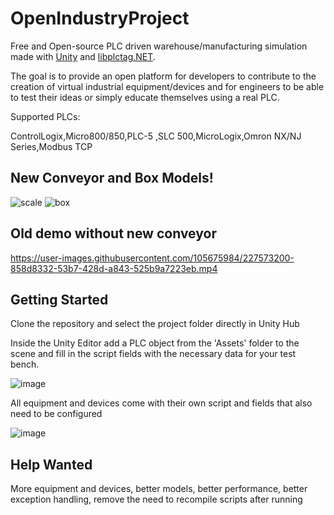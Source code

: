 # OpenIndustryProject

Free and Open-source PLC driven warehouse/manufacturing simulation made with [Unity](https://unity.com/) and [libplctag.NET](https://github.com/libplctag/libplctag.NET). 

The goal is to provide an open platform for developers to contribute to the creation of virtual industrial equipment/devices and for engineers to be able to test their ideas or simply educate themselves using a real PLC.

Supported PLCs:

ControlLogix,Micro800/850,PLC-5 ,SLC 500,MicroLogix,Omron NX/NJ Series,Modbus TCP

## New Conveyor and Box Models!

![scale](https://user-images.githubusercontent.com/105675984/228063593-c49b5f93-1ecf-47da-bb42-fd077a8112ce.gif)
![box](https://user-images.githubusercontent.com/105675984/228373219-b74487d8-7b1b-4008-a998-6d3e4f1197f7.gif)


## Old demo without new conveyor

https://user-images.githubusercontent.com/105675984/227573200-858d8332-53b7-428d-a843-525b9a7223eb.mp4


## Getting Started

Clone the repository and select the project folder directly in Unity Hub

Inside the Unity Editor add a PLC object from the 'Assets' folder to the scene and fill in the script fields with the necessary data for your test bench. 

![image](https://user-images.githubusercontent.com/105675984/218582555-4a450d03-8b2e-499c-b1ca-a4e286d686b8.png)

All equipment and devices come with their own script and fields that also need to be configured

![image](https://user-images.githubusercontent.com/105675984/218584052-5b67fdb5-4e44-461f-a5f4-87fe4ebe888d.png)

## Help Wanted

More equipment and devices,
better models,
better performance,
better exception handling,
remove the need to recompile scripts after running


